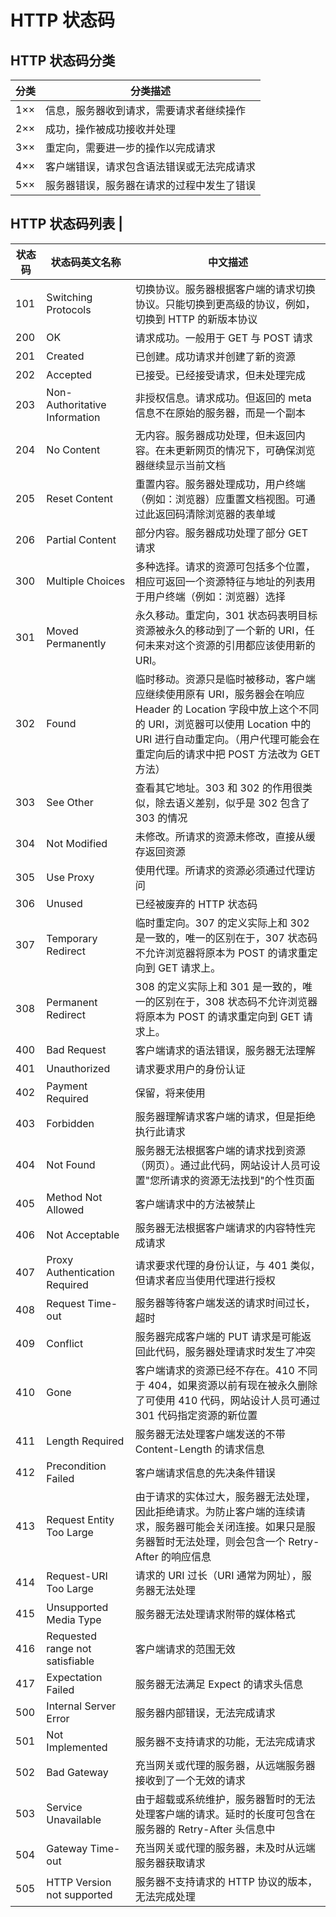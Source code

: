 # HTTP 状态码

## HTTP 状态码分类

| 分类 | 分类描述                                   |
| ---- | ------------------------------------------ |
| 1××  | 信息，服务器收到请求，需要请求者继续操作   |
| 2××  | 成功，操作被成功接收并处理                 |
| 3××  | 重定向，需要进一步的操作以完成请求         |
| 4××  | 客户端错误，请求包含语法错误或无法完成请求 |
| 5××  | 服务器错误，服务器在请求的过程中发生了错误 |

## HTTP 状态码列表 |

| 状态码 | 状态码英文名称                  | 中文描述                                                                                                                                                                                                                           |
| ------ | ------------------------------- | ---------------------------------------------------------------------------------------------------------------------------------------------------------------------------------------------------------------------------------- |
| 101    | Switching Protocols             | 切换协议。服务器根据客户端的请求切换协议。只能切换到更高级的协议，例如，切换到 HTTP 的新版本协议                                                                                                                                   |
| 200    | OK                              | 请求成功。一般用于 GET 与 POST 请求                                                                                                                                                                                                |
| 201    | Created                         | 已创建。成功请求并创建了新的资源                                                                                                                                                                                                   |
| 202    | Accepted                        | 已接受。已经接受请求，但未处理完成                                                                                                                                                                                                 |
| 203    | Non-Authoritative Information   | 非授权信息。请求成功。但返回的 meta 信息不在原始的服务器，而是一个副本                                                                                                                                                             |
| 204    | No Content                      | 无内容。服务器成功处理，但未返回内容。在未更新网页的情况下，可确保浏览器继续显示当前文档                                                                                                                                           |
| 205    | Reset Content                   | 重置内容。服务器处理成功，用户终端（例如：浏览器）应重置文档视图。可通过此返回码清除浏览器的表单域                                                                                                                                 |
| 206    | Partial Content                 | 部分内容。服务器成功处理了部分 GET 请求                                                                                                                                                                                            |
| 300    | Multiple Choices                | 多种选择。请求的资源可包括多个位置，相应可返回一个资源特征与地址的列表用于用户终端（例如：浏览器）选择                                                                                                                             |
| 301    | Moved Permanently               | 永久移动。重定向，301 状态码表明目标资源被永久的移动到了一个新的 URI，任何未来对这个资源的引用都应该使用新的 URI。                                                                                                                 |
| 302    | Found                           | 临时移动。资源只是临时被移动，客户端应继续使用原有 URI，服务器会在响应 Header 的 Location 字段中放上这个不同的 URI，浏览器可以使用 Location 中的 URI 进行自动重定向。（用户代理可能会在重定向后的请求中把 POST 方法改为 GET 方法） |
| 303    | See Other                       | 查看其它地址。303 和 302 的作用很类似，除去语义差别，似乎是 302 包含了 303 的情况                                                                                                                                                  |
| 304    | Not Modified                    | 未修改。所请求的资源未修改，直接从缓存返回资源                                                                                                                                                                                     |
| 305    | Use Proxy                       | 使用代理。所请求的资源必须通过代理访问                                                                                                                                                                                             |
| 306    | Unused                          | 已经被废弃的 HTTP 状态码                                                                                                                                                                                                           |
| 307    | Temporary Redirect              | 临时重定向。307 的定义实际上和 302 是一致的，唯一的区别在于，307 状态码不允许浏览器将原本为 POST 的请求重定向到 GET 请求上。                                                                                                       |
| 308    | Permanent Redirect              | 308 的定义实际上和 301 是一致的，唯一的区别在于，308 状态码不允许浏览器将原本为 POST 的请求重定向到 GET 请求上。                                                                                                                   |
| 400    | Bad Request                     | 客户端请求的语法错误，服务器无法理解                                                                                                                                                                                               |
| 401    | Unauthorized                    | 请求要求用户的身份认证                                                                                                                                                                                                             |
| 402    | Payment Required                | 保留，将来使用                                                                                                                                                                                                                     |
| 403    | Forbidden                       | 服务器理解请求客户端的请求，但是拒绝执行此请求                                                                                                                                                                                     |
| 404    | Not Found                       | 服务器无法根据客户端的请求找到资源（网页）。通过此代码，网站设计人员可设置"您所请求的资源无法找到"的个性页面                                                                                                                       |
| 405    | Method Not Allowed              | 客户端请求中的方法被禁止                                                                                                                                                                                                           |
| 406    | Not Acceptable                  | 服务器无法根据客户端请求的内容特性完成请求                                                                                                                                                                                         |
| 407    | Proxy Authentication Required   | 请求要求代理的身份认证，与 401 类似，但请求者应当使用代理进行授权                                                                                                                                                                  |
| 408    | Request Time-out                | 服务器等待客户端发送的请求时间过长，超时                                                                                                                                                                                           |
| 409    | Conflict                        | 服务器完成客户端的 PUT 请求是可能返回此代码，服务器处理请求时发生了冲突                                                                                                                                                            |
| 410    | Gone                            | 客户端请求的资源已经不存在。410 不同于 404，如果资源以前有现在被永久删除了可使用 410 代码，网站设计人员可通过 301 代码指定资源的新位置                                                                                             |
| 411    | Length Required                 | 服务器无法处理客户端发送的不带 Content-Length 的请求信息                                                                                                                                                                           |
| 412    | Precondition Failed             | 客户端请求信息的先决条件错误                                                                                                                                                                                                       |
| 413    | Request Entity Too Large        | 由于请求的实体过大，服务器无法处理，因此拒绝请求。为防止客户端的连续请求，服务器可能会关闭连接。如果只是服务器暂时无法处理，则会包含一个 Retry-After 的响应信息                                                                    |
| 414    | Request-URI Too Large           | 请求的 URI 过长（URI 通常为网址），服务器无法处理                                                                                                                                                                                  |
| 415    | Unsupported Media Type          | 服务器无法处理请求附带的媒体格式                                                                                                                                                                                                   |
| 416    | Requested range not satisfiable | 客户端请求的范围无效                                                                                                                                                                                                               |
| 417    | Expectation Failed              | 服务器无法满足 Expect 的请求头信息                                                                                                                                                                                                 |
| 500    | Internal Server Error           | 服务器内部错误，无法完成请求                                                                                                                                                                                                       |
| 501    | Not Implemented                 | 服务器不支持请求的功能，无法完成请求                                                                                                                                                                                               |
| 502    | Bad Gateway                     | 充当网关或代理的服务器，从远端服务器接收到了一个无效的请求                                                                                                                                                                         |
| 503    | Service Unavailable             | 由于超载或系统维护，服务器暂时的无法处理客户端的请求。延时的长度可包含在服务器的 Retry-After 头信息中                                                                                                                              |
| 504    | Gateway Time-out                | 充当网关或代理的服务器，未及时从远端服务器获取请求                                                                                                                                                                                 |
| 505    | HTTP Version not supported      | 服务器不支持请求的 HTTP 协议的版本，无法完成处理                                                                                                                                                                                   |
